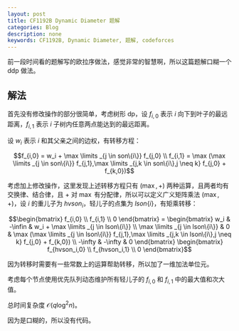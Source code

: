 ```yaml
---
layout: post
title: CF1192B Dynamic Diameter 题解
categories: Blog
description: none
keywords: CF1192B, Dynamic Diameter, 题解, codeforces
---
```


前一段时间看的题解写的欧拉序做法，感觉非常的智慧啊，所以这篇题解口糊一个 ddp 做法。

## 解法

首先没有修改操作的部分很简单，考虑树形 dp，设 $f_{i,0}$ 表示 $i$ 向下到叶子的最远距离，$f_{i,1}$ 表示 $i$ 子树内任意两点能达到的最远距离。

设 $w_i$ 表示 $i$ 和其父亲之间的边权，有转移方程：

$$f_{i,0} = w_i + \max \limits _{j \in son\{i\}} f_{j,0} \\ f_{i,1} = \max (\max \limits _{j \in son\{i\}} f_{j,1},\max \limits _{j,k \in son\{i\},j \neq k} f_{j,0} + f_{k,0})$$

考虑加上修改操作，这里发现上述转移方程只有 $(\max,+)$ 两种运算，且两者均有交换律、结合律，且 $+$ 对 $\max$ 有分配律，所以可以定义广义矩阵乘法 $(\max,+)$，设 $i$ 的重儿子为 $hvson_i$，轻儿子的点集为 $lson\{i\}$，有矩乘转移：

$$\begin{bmatrix} f_{i,0} \\ f_{i,1} \\ 0 \end{bmatrix} = \begin{bmatrix} w_i & -\infin & w_i + \max \limits _{j \in lson\{i\}} \\ \max \limits _{j \in lson\{i\}} & 0 & \max (\max \limits _{j \in lson\{i\}} f_{j,1},\max \limits _{j,k \in lson\{i\},j \neq k} f_{j,0} + f_{k,0}) \\ -\infty & -\infty & 0 \end{bmatrix} \begin{bmatrix} f_{hvson_i,0} \\ f_{hvson_i,1} \\ 0 \end{bmatrix}$$

因为转移时需要有一些常数上的运算帮助转移，所以加了一维加法单位元。

考虑每个节点使用优先队列动态维护所有轻儿子的 $f_{i,0}$ 和 $f_{i,1}$ 中的最大值和次大值。

总时间复杂度 $\mathcal{O}(q \log ^2 n)$。

因为是口糊的，所以没有代码。

